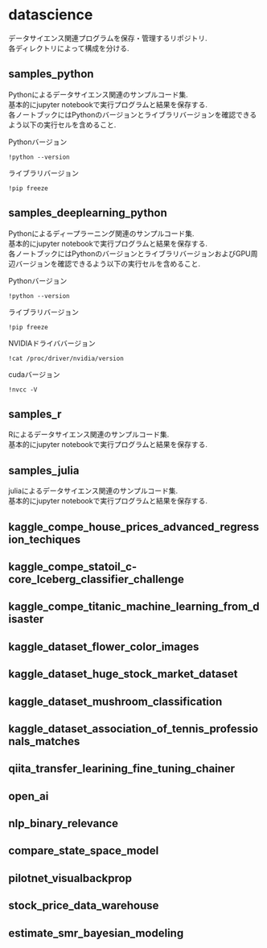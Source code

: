 # datascience

データサイエンス関連プログラムを保存・管理するリポジトリ.  
各ディレクトリによって構成を分ける.  

## samples_python

Pythonによるデータサイエンス関連のサンプルコード集.  
基本的にjupyter notebookで実行プログラムと結果を保存する.  
各ノートブックにはPythonのバージョンとライブラリバージョンを確認できるよう以下の実行セルを含めること.

Pythonバージョン
```
!python --version
```

ライブラリバージョン
```
!pip freeze
```

## samples_deeplearning_python

Pythonによるディープラーニング関連のサンプルコード集.  
基本的にjupyter notebookで実行プログラムと結果を保存する.  
各ノートブックにはPythonのバージョンとライブラリバージョンおよびGPU周辺バージョンを確認できるよう以下の実行セルを含めること.

Pythonバージョン
```
!python --version
```

ライブラリバージョン
```
!pip freeze
```

NVIDIAドライババージョン
```
!cat /proc/driver/nvidia/version
```

cudaバージョン
```
!nvcc -V
```

## samples_r

Rによるデータサイエンス関連のサンプルコード集.  
基本的にjupyter notebookで実行プログラムと結果を保存する.  

## samples_julia

juliaによるデータサイエンス関連のサンプルコード集.  
基本的にjupyter notebookで実行プログラムと結果を保存する.  

## kaggle_compe_house_prices_advanced_regression_techiques

## kaggle_compe_statoil_c-core_lceberg_classifier_challenge

## kaggle_compe_titanic_machine_learning_from_disaster

## kaggle_dataset_flower_color_images

## kaggle_dataset_huge_stock_market_dataset

## kaggle_dataset_mushroom_classification

## kaggle_dataset_association_of_tennis_professionals_matches

## qiita_transfer_learining_fine_tuning_chainer

## open_ai

## nlp_binary_relevance

## compare_state_space_model

## pilotnet_visualbackprop

## stock_price_data_warehouse

## estimate_smr_bayesian_modeling
